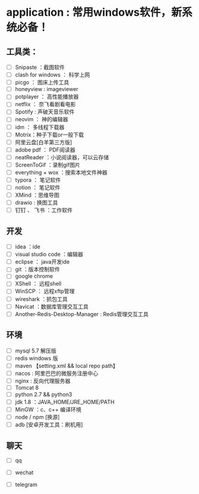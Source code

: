 # application : 常用windows软件，新系统必备！

## 工具类：

- [ ] Snipaste ：截图软件
- [ ] clash for windows ： 科学上网
- [ ] picgo ： 图床上传工具
- [ ] honeyview : imageviewer
- [ ] potplayer ： 高性能播放器
- [ ] netflix ： 奈飞看剧看电影
- [ ] Spotify : 声破天音乐软件
- [ ] neovim ： 神的编辑器
- [ ] idm ： 多线程下载器
- [ ] Motrix：种子下载or一般下载
- [ ] 阿里云盘[白羊第三方版]
- [ ] adobe pdf ： PDF阅读器
- [ ] neatReader ：小说阅读器，可以云存储
- [ ] ScreenToGif ：录制gif图片
- [ ] everything + wox ：搜索本地文件神器
- [ ] typora ： 笔记软件
- [ ] notion ： 笔记软件
- [ ] XMind ：思维导图
- [ ] drawio : 换图工具
- [ ] 钉钉 、 飞书 ：工作软件

## 开发

- [ ] idea ：ide
- [ ] visual studio code ：编辑器
- [ ] eclipse ： java开发ide
- [ ] git ：版本控制软件
- [ ] google chrome
- [ ] XShell ： 远程shell 
- [ ] WinSCP ： 远程xftp管理
- [ ] wireshark ：抓包工具
- [ ] Navicat ：数据库管理交互工具
- [ ] Another-Redis-Desktop-Manager : Redis管理交互工具

## 环境

- [ ] mysql 5.7 解压版
- [ ] redis windows 版 
- [ ] maven 【setting.xml && local repo path】
- [ ] nacos : 阿里巴巴的微服务注册中心
- [ ] nginx : 反向代理服务器
- [ ] Tomcat 8
- [ ] python 2.7 && python3
- [ ] jdk 1.8 ：JAVA_HOME/JRE_HOME/PATH
- [ ] MinGW ：c、c++ 编译环境
- [ ] node / npm [换源] 
- [ ] adb [安卓开发工具：刷机用]

## 聊天

- [ ] qq 
- [ ] wechat 
- [ ] telegram 


